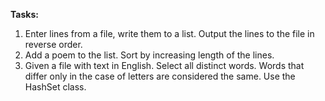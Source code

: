 **Tasks:**
1. Enter lines from a file, write them to a list. Output the lines to the file in reverse order.
2. Add a poem to the list. Sort by increasing length of the lines.
2. Given a file with text in English. Select all distinct words. Words that differ only in the case of letters are considered the same. Use the HashSet class.
